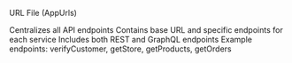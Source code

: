 URL File (AppUrls)


Centralizes all API endpoints
Contains base URL and specific endpoints for each service
Includes both REST and GraphQL endpoints
Example endpoints: verifyCustomer, getStore, getProducts, getOrders